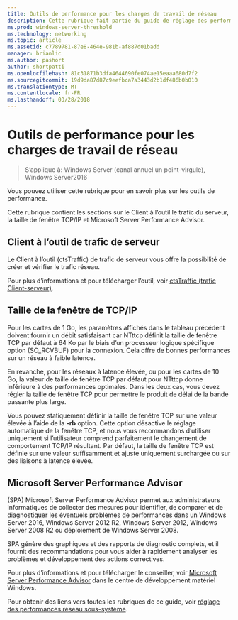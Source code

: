 ```yaml
---
title: Outils de performance pour les charges de travail de réseau
description: Cette rubrique fait partie du guide de réglage des performances sous-système réseau pour Windows Server 2016.
ms.prod: windows-server-threshold
ms.technology: networking
ms.topic: article
ms.assetid: c7789781-87e8-464e-981b-af887d01badd
manager: brianlic
ms.author: pashort
author: shortpatti
ms.openlocfilehash: 81c31871b3dfa4644690fe074ae15eaaa680d7f2
ms.sourcegitcommit: 19d9da87d87c9eefbca7a3443d2b1df486b0b010
ms.translationtype: MT
ms.contentlocale: fr-FR
ms.lasthandoff: 03/28/2018
---
```

# <a name="performance-tools-for-network-workloads"></a>Outils de performance pour les charges de travail de réseau

>S’applique à: Windows Server (canal annuel un point-virgule), Windows Server2016

Vous pouvez utiliser cette rubrique pour en savoir plus sur les outils de performance.

Cette rubrique contient les sections sur le Client à l’outil le trafic du serveur, la taille de fenêtre TCP/IP et Microsoft Server Performance Advisor.

##  <a name="bkmk_tuning"></a>Client à l’outil de trafic de serveur

Le Client à l’outil \(ctsTraffic\) de trafic de serveur vous offre la possibilité de créer et vérifier le trafic réseau.

Pour plus d’informations et pour télécharger l’outil, voir [ctsTraffic (trafic Client-serveur)](http://ctstraffic.codeplex.com/).
  
##  <a name="bkmk_size"></a>Taille de la fenêtre de TCP/IP

Pour les cartes de 1 Go, les paramètres affichés dans le tableau précédent doivent fournir un débit satisfaisant car NTttcp définit la taille de fenêtre TCP par défaut à 64 Ko par le biais d’un processeur logique spécifique option \(SO_RCVBUF\) pour la connexion. Cela offre de bonnes performances sur un réseau à faible latence.  

En revanche, pour les réseaux à latence élevée, ou pour les cartes de 10 Go, la valeur de taille de fenêtre TCP par défaut pour NTttcp donne inférieure à des performances optimales. Dans les deux cas, vous devez régler la taille de fenêtre TCP pour permettre le produit de délai de la bande passante plus large.  

Vous pouvez statiquement définir la taille de fenêtre TCP sur une valeur élevée à l’aide de la **-rb** option. Cette option désactive le réglage automatique de la fenêtre TCP, et nous vous recommandons d’utiliser uniquement si l’utilisateur comprend parfaitement le changement de comportement TCP/IP résultant. Par défaut, la taille de fenêtre TCP est définie sur une valeur suffisamment et ajuste uniquement surchargée ou sur des liaisons à latence élevée.  

##  <a name="bkmk_advisor"></a>Microsoft Server Performance Advisor

\(SPA\) Microsoft Server Performance Advisor permet aux administrateurs informatiques de collecter des mesures pour identifier, de comparer et de diagnostiquer les éventuels problèmes de performances dans un Windows Server 2016, Windows Server 2012 R2, Windows Server 2012, Windows Server 2008 R2 ou déploiement de Windows Server 2008. 

SPA génère des graphiques et des rapports de diagnostic complets, et il fournit des recommandations pour vous aider à rapidement analyser les problèmes et développement des actions correctives.  
  
 Pour plus d’informations et pour télécharger le conseiller, voir [Microsoft Server Performance Advisor](https://msdn.microsoft.com/library/windows/hardware/dn481522.aspx) dans le centre de développement matériel Windows.

Pour obtenir des liens vers toutes les rubriques de ce guide, voir [réglage des performances réseau sous-système](net-sub-performance-top.md).